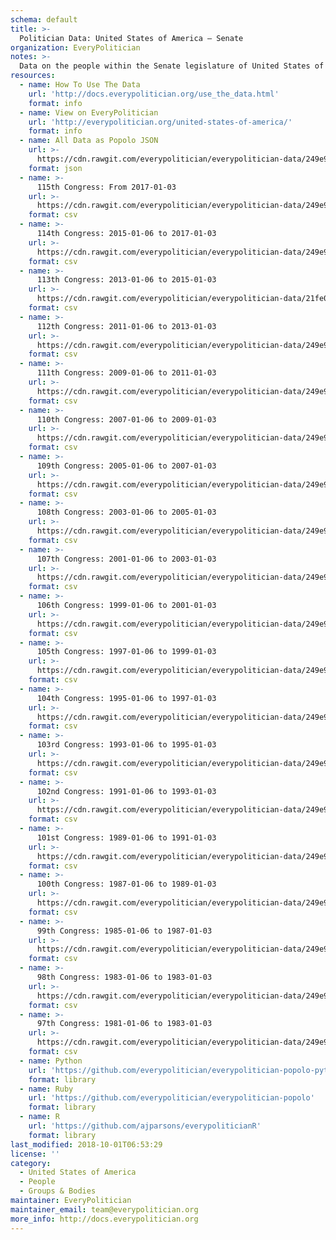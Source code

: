 ```yaml
---
schema: default
title: >-
  Politician Data: United States of America — Senate
organization: EveryPolitician
notes: >-
  Data on the people within the Senate legislature of United States of America.
resources:
  - name: How To Use The Data
    url: 'http://docs.everypolitician.org/use_the_data.html'
    format: info
  - name: View on EveryPolitician
    url: 'http://everypolitician.org/united-states-of-america/'
    format: info
  - name: All Data as Popolo JSON
    url: >-
      https://cdn.rawgit.com/everypolitician/everypolitician-data/249e9e7d55844a759128469fa04446bcb0824f91/data/United_States_of_America/Senate/ep-popolo-v1.0.json
    format: json
  - name: >-
      115th Congress: From 2017-01-03
    url: >-
      https://cdn.rawgit.com/everypolitician/everypolitician-data/249e9e7d55844a759128469fa04446bcb0824f91/data/United_States_of_America/Senate/term-115.csv
    format: csv
  - name: >-
      114th Congress: 2015-01-06 to 2017-01-03
    url: >-
      https://cdn.rawgit.com/everypolitician/everypolitician-data/249e9e7d55844a759128469fa04446bcb0824f91/data/United_States_of_America/Senate/term-114.csv
    format: csv
  - name: >-
      113th Congress: 2013-01-06 to 2015-01-03
    url: >-
      https://cdn.rawgit.com/everypolitician/everypolitician-data/21fe0f04792988ea62c16f5e09f39537bd991b48/data/United_States_of_America/Senate/term-113.csv
    format: csv
  - name: >-
      112th Congress: 2011-01-06 to 2013-01-03
    url: >-
      https://cdn.rawgit.com/everypolitician/everypolitician-data/249e9e7d55844a759128469fa04446bcb0824f91/data/United_States_of_America/Senate/term-112.csv
    format: csv
  - name: >-
      111th Congress: 2009-01-06 to 2011-01-03
    url: >-
      https://cdn.rawgit.com/everypolitician/everypolitician-data/249e9e7d55844a759128469fa04446bcb0824f91/data/United_States_of_America/Senate/term-111.csv
    format: csv
  - name: >-
      110th Congress: 2007-01-06 to 2009-01-03
    url: >-
      https://cdn.rawgit.com/everypolitician/everypolitician-data/249e9e7d55844a759128469fa04446bcb0824f91/data/United_States_of_America/Senate/term-110.csv
    format: csv
  - name: >-
      109th Congress: 2005-01-06 to 2007-01-03
    url: >-
      https://cdn.rawgit.com/everypolitician/everypolitician-data/249e9e7d55844a759128469fa04446bcb0824f91/data/United_States_of_America/Senate/term-109.csv
    format: csv
  - name: >-
      108th Congress: 2003-01-06 to 2005-01-03
    url: >-
      https://cdn.rawgit.com/everypolitician/everypolitician-data/249e9e7d55844a759128469fa04446bcb0824f91/data/United_States_of_America/Senate/term-108.csv
    format: csv
  - name: >-
      107th Congress: 2001-01-06 to 2003-01-03
    url: >-
      https://cdn.rawgit.com/everypolitician/everypolitician-data/249e9e7d55844a759128469fa04446bcb0824f91/data/United_States_of_America/Senate/term-107.csv
    format: csv
  - name: >-
      106th Congress: 1999-01-06 to 2001-01-03
    url: >-
      https://cdn.rawgit.com/everypolitician/everypolitician-data/249e9e7d55844a759128469fa04446bcb0824f91/data/United_States_of_America/Senate/term-106.csv
    format: csv
  - name: >-
      105th Congress: 1997-01-06 to 1999-01-03
    url: >-
      https://cdn.rawgit.com/everypolitician/everypolitician-data/249e9e7d55844a759128469fa04446bcb0824f91/data/United_States_of_America/Senate/term-105.csv
    format: csv
  - name: >-
      104th Congress: 1995-01-06 to 1997-01-03
    url: >-
      https://cdn.rawgit.com/everypolitician/everypolitician-data/249e9e7d55844a759128469fa04446bcb0824f91/data/United_States_of_America/Senate/term-104.csv
    format: csv
  - name: >-
      103rd Congress: 1993-01-06 to 1995-01-03
    url: >-
      https://cdn.rawgit.com/everypolitician/everypolitician-data/249e9e7d55844a759128469fa04446bcb0824f91/data/United_States_of_America/Senate/term-103.csv
    format: csv
  - name: >-
      102nd Congress: 1991-01-06 to 1993-01-03
    url: >-
      https://cdn.rawgit.com/everypolitician/everypolitician-data/249e9e7d55844a759128469fa04446bcb0824f91/data/United_States_of_America/Senate/term-102.csv
    format: csv
  - name: >-
      101st Congress: 1989-01-06 to 1991-01-03
    url: >-
      https://cdn.rawgit.com/everypolitician/everypolitician-data/249e9e7d55844a759128469fa04446bcb0824f91/data/United_States_of_America/Senate/term-101.csv
    format: csv
  - name: >-
      100th Congress: 1987-01-06 to 1989-01-03
    url: >-
      https://cdn.rawgit.com/everypolitician/everypolitician-data/249e9e7d55844a759128469fa04446bcb0824f91/data/United_States_of_America/Senate/term-100.csv
    format: csv
  - name: >-
      99th Congress: 1985-01-06 to 1987-01-03
    url: >-
      https://cdn.rawgit.com/everypolitician/everypolitician-data/249e9e7d55844a759128469fa04446bcb0824f91/data/United_States_of_America/Senate/term-99.csv
    format: csv
  - name: >-
      98th Congress: 1983-01-06 to 1983-01-03
    url: >-
      https://cdn.rawgit.com/everypolitician/everypolitician-data/249e9e7d55844a759128469fa04446bcb0824f91/data/United_States_of_America/Senate/term-98.csv
    format: csv
  - name: >-
      97th Congress: 1981-01-06 to 1983-01-03
    url: >-
      https://cdn.rawgit.com/everypolitician/everypolitician-data/249e9e7d55844a759128469fa04446bcb0824f91/data/United_States_of_America/Senate/term-97.csv
    format: csv
  - name: Python
    url: 'https://github.com/everypolitician/everypolitician-popolo-python'
    format: library
  - name: Ruby
    url: 'https://github.com/everypolitician/everypolitician-popolo'
    format: library
  - name: R
    url: 'https://github.com/ajparsons/everypoliticianR'
    format: library
last_modified: 2018-10-01T06:53:29
license: ''
category:
  - United States of America
  - People
  - Groups & Bodies
maintainer: EveryPolitician
maintainer_email: team@everypolitician.org
more_info: http://docs.everypolitician.org
---
```

